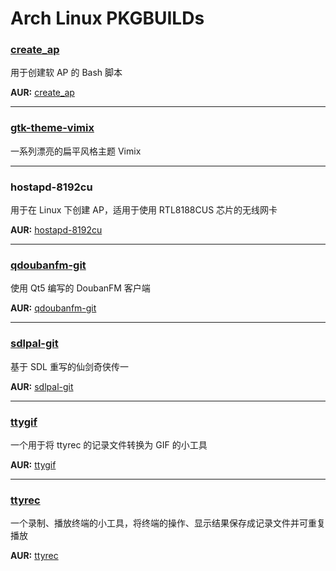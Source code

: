 # Arch Linux PKGBUILDs #


### [create_ap](https://github.com/oblique/create_ap) ###

用于创建软 AP 的 Bash 脚本

**AUR:**  [create_ap](https://aur.archlinux.org/packages/create_ap/)

------

### [gtk-theme-vimix](http://gnome-look.org/content/show.php/Vimix?content=162783)

一系列漂亮的扁平风格主题 Vimix

------

### hostapd-8192cu ###

用于在 Linux 下创建 AP，适用于使用 RTL8188CUS 芯片的无线网卡

**AUR:**  [hostapd-8192cu](https://aur.archlinux.org/packages/hostapd-8192cu)

------

### [qdoubanfm-git](https://gitcafe.com/zonyitoo/doubanfm-qt) ###

使用 Qt5 编写的 DoubanFM 客户端

**AUR:**  [qdoubanfm-git](https://aur.archlinux.org/packages/qdoubanfm-git/)

------

### [sdlpal-git](http://sdlpal.codeplex.com/) ###

基于 SDL 重写的仙剑奇侠传一

**AUR:**  [sdlpal-git](https://aur.archlinux.org/packages/sdlpal-git/)

------

### [ttygif](https://github.com/icholy/ttygif) ###

一个用于将 ttyrec 的记录文件转换为 GIF 的小工具

**AUR:**  [ttygif](https://aur.archlinux.org/packages/ttygif/)

------

### [ttyrec](http://0xcc.net/ttyrec/index.html.en) ###

一个录制、播放终端的小工具，将终端的操作、显示结果保存成记录文件并可重复播放

**AUR:**  [ttyrec](https://aur.archlinux.org/packages/ttyrec/)
